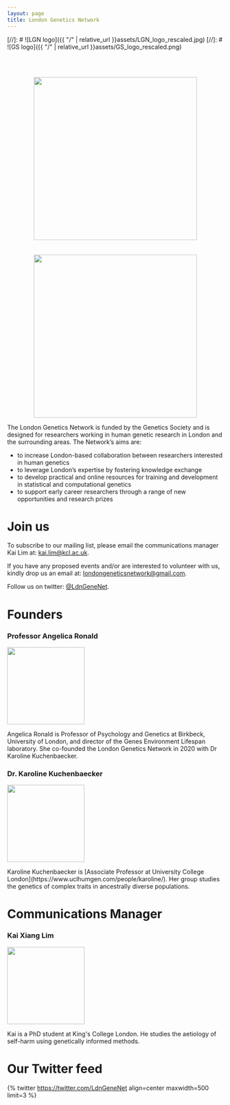```yaml
---
layout: page
title: London Genetics Network
---
```



[//]: # ![LGN logo]({{ "/" | relative_url }}assets/LGN_logo_rescaled.jpg) 
[//]: # ![GS logo]({{ "/" | relative_url }}assets/GS_logo_rescaled.png)

  <br>
  <br>
<p align="center">
  <img src="{{ "/" | relative_url }}assets/GS_logo_rescaled.png" width="380" /> <br><br><br>
  <img src="{{ "/" | relative_url }}assets/LGNLogo_new.jpg" width="380" />
</p>

The London Genetics Network is funded by the Genetics Society and is designed for researchers working in human genetic research in London and the surrounding areas. The Network’s aims are: 

* to increase London-based collaboration between researchers interested in human genetics
* to leverage London’s expertise by fostering knowledge exchange 
* to develop practical and online resources for training and development in statistical and computational genetics
* to support early career researchers through a range of new opportunities and research prizes



# Join us

To subscribe to our mailing list, please email the communications manager Kai Lim at: <a href="mailto:kai.lim@kcl.ac.uk">kai.lim@kcl.ac.uk</a>.

If you have any proposed events and/or are interested to volunteer with us, kindly drop us an email at: <a href="mailto:londongeneticsnetwork@gmail.com">londongeneticsnetwork@gmail.com</a>.

Follow us on twitter: [@LdnGeneNet](https://twitter.com/LdnGeneNet).


# Founders
### Professor Angelica Ronald 
<p align="left">
  <img src="{{ "/" | relative_url }}assets/Angelica_Ronald2.jpg" width="180" />
  </p>
Angelica Ronald is Professor of Psychology and Genetics at Birkbeck, University of London, and director of the Genes Environment Lifespan laboratory. She co-founded the London Genetics Network in 2020 with Dr Karoline Kuchenbaecker.

### Dr. Karoline Kuchenbaecker
<p align="left">
  <img src="{{ "/" | relative_url }}assets/Karoline2.jpg" width="180" />
  </p>
Karoline Kuchenbaecker is [Associate Professor at University College London](https://www.uclhumgen.com/people/karoline/). Her group studies the genetics of complex traits in ancestrally diverse populations.
 

# Communications Manager
### Kai Xiang Lim
<p align="left">
  <img src="{{ "/" | relative_url }}assets/Kai_square.jpeg" width="180" />
  </p>
  Kai is a PhD student at King's College London. He studies the aetiology of self-harm using genetically informed methods. 

<br> 

# Our Twitter feed

{% twitter https://twitter.com/LdnGeneNet align=center maxwidth=500 limit=3 %}

